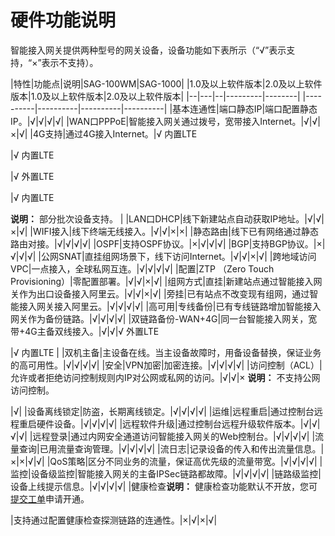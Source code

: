 # 硬件功能说明

智能接入网关提供两种型号的网关设备，设备功能如下表所示（“√”表示支持，“×”表示不支持）。

|特性|功能点|说明|SAG-100WM|SAG-1000|
|1.0及以上软件版本|2.0及以上软件版本|1.0及以上软件版本|2.0及以上软件版本|
|--|---|--|---------|--------|
|----------|----------|----------|----------|
|基本连通性|端口静态IP|端口配置静态IP。|√|√|√|√|
|WAN口PPPoE|智能接入网关通过拨号，宽带接入Internet。|√|√|×|√|
|4G支持|通过4G接入Internet。|√ 内置LTE

|√ 内置LTE

|√ 外置LTE

|√ 内置LTE

**说明：** 部分批次设备支持。 |
|LAN口DHCP|线下新建站点自动获取IP地址。|√|√|×|√|
|WIFI接入|线下终端无线接入。|√|√|×|×|
|静态路由|线下已有网络通过静态路由对接。|√|√|√|√|
|OSPF|支持OSPF协议。|×|√|√|√|
|BGP|支持BGP协议。|×|√|√|√|
|公网SNAT|直挂组网场景下，线下访问Internet。|√|√|×|√|
|跨地域访问VPC|一点接入，全球私网互连。|√|√|√|√|
|配置|ZTP （Zero Touch Provisioning）|零配置部署。|√|√|×|√|
|组网方式|直挂|新建站点通过智能接入网关作为出口设备接入阿里云。|√|√|×|√|
|旁挂|已有站点不改变现有组网，通过智能接入网关接入阿里云。|√|√|√|√|
|高可用|专线备份|已有专线链路增加智能接入网关作为备份链路。|√|√|√|√|
|双链路备份-WAN+4G|同一台智能接入网关，宽带+4G主备双线接入。|√|√|√ 外置LTE

|√ 内置LTE |
|双机主备|主设备在线。当主设备故障时，用备设备替换，保证业务的高可用性。|√|√|√|√|
|安全|VPN加密|加密连接。|√|√|√|√|
|访问控制（ACL）|允许或者拒绝访问控制规则内IP对公网或私网的访问。|√|√|× **说明：** 不支持公网访问控制。

|√|
|设备离线锁定|防盗，长期离线锁定。|√|√|√|√|
|运维|远程重启|通过控制台远程重启硬件设备。|√|√|√|√|
|远程软件升级|通过控制台远程升级软件版本。|√|√|√|√|
|远程登录|通过内网安全通道访问智能接入网关的Web控制台。|√|√|√|√|
|流量查询|已用流量查询管理。|√|√|√|√|
|流日志|记录设备的传入和传出流量信息。|×|×|√|√|
|QoS策略|区分不同业务的流量，保证高优先级的流量带宽。|√|√|√|√|
|监控|设备级监控|智能接入网关的主备IPSec链路都故障。|√|√|√|√|
|链路级监控|设备上线提示信息。|√|√|√|√|
|健康检查**说明：** 健康检查功能默认不开放，您可[提交工单](https://workorder-intl.console.aliyun.com/?spm=5176.15120809.nav-right.dticket.130266ebEB92in#/ticket/add/?productId=1308)申请开通。

|支持通过配置健康检查探测链路的连通性。|×|√|×|√|

